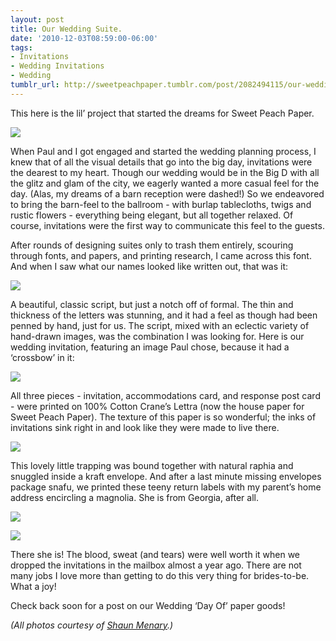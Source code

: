 ```yaml
---
layout: post
title: Our Wedding Suite.
date: '2010-12-03T08:59:00-06:00'
tags:
- Invitations
- Wedding Invitations
- Wedding
tumblr_url: http://sweetpeachpaper.tumblr.com/post/2082494115/our-wedding-suite
---
```

This here is the lil’ project that started the dreams for Sweet Peach Paper.

![](http://media.tumblr.com/tumblr_lcu5b8EyrH1qe032t.jpg)

When Paul and I got engaged and started the wedding planning process, I knew that of all the visual details that go into the big day, invitations were the dearest to my heart.
Though our wedding would be in the Big D with all the glitz and glam of the city, we eagerly wanted a more casual feel for the day. (Alas, my dreams of a barn reception were dashed!) So we endeavored to bring the barn-feel to the ballroom - with burlap tablecloths, twigs and rustic flowers - everything being elegant, but all together relaxed. Of course, invitations were the first way to communicate this feel to the guests.

After rounds of designing suites only to trash them entirely, scouring through fonts, and papers, and printing research, I came across this font. And when I saw what our names looked like written out, that was it:

![](http://media.tumblr.com/tumblr_lcu5x9j72S1qe032t.png)

A beautiful, classic script, but just a notch off of formal. The thin and thickness of the letters was stunning, and it had a feel as though had been penned by hand, just for us. The script, mixed with an eclectic variety of hand-drawn images, was the combination I was looking for.  Here is our wedding invitation, featuring an image Paul chose, because it had a ‘crossbow’ in it:

![](http://media.tumblr.com/tumblr_ldupr7UZHD1qe032t.jpg)

All three pieces - invitation, accommodations card, and response post card - were printed on 100% Cotton Crane’s Lettra (now the house paper for Sweet Peach Paper). The texture of this paper is so wonderful; the inks of invitations sink right in and look like they were made to live there.

![](http://media.tumblr.com/tumblr_lcu7d2PuM21qe032t.jpg)

This lovely little trapping was bound together with natural raphia and snuggled inside a kraft envelope. And after a last minute missing envelopes package snafu, we printed these teeny return labels with my parent’s home address encircling a magnolia. She is from Georgia, after all.

![](http://media.tumblr.com/tumblr_lcu6pivaYU1qe032t.jpg)

![](http://media.tumblr.com/tumblr_lcu73exhvy1qe032t.jpg)

There she is! The blood, sweat (and tears) were well worth it when we dropped the invitations in the mailbox almost a year ago. There are not many jobs I love more than getting to do this very thing for brides-to-be. What a joy!

Check back soon for a post on our Wedding ‘Day Of’ paper goods!

*(All photos courtesy of [Shaun Menary](http://www.shaunmenary.com/blog).)*
